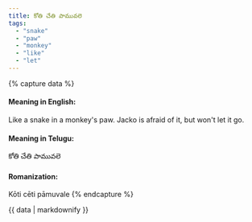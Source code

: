 ```yaml
---
title: కోతి చేతి పామువలె
tags:
  - "snake"
  - "paw"
  - "monkey"
  - "like"
  - "let"
---
```


{% capture data %}
#### Meaning in English:
Like a snake in a monkey's paw.
Jacko is afraid of it, but won't let it go.

#### Meaning in Telugu:
కోతి చేతి పామువలె

#### Romanization:
Kōti cēti pāmuvale
{% endcapture %}

{{ data | markdownify }}

